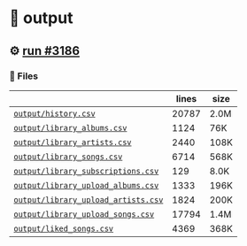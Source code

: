 # 📝  output 

## ⚙️ [run #3186](https://github.com/jwenerd/ytm-dl/actions/runs/12720108080)

### 📁 Files

|                                                                         |lines|size|
|-------------------------------------------------------------------------|-----|----|
|[`output/history.csv` ](output/history.csv)                              |20787|2.0M|
|[`output/library_albums.csv` ](output/library_albums.csv)                |1124 |76K |
|[`output/library_artists.csv` ](output/library_artists.csv)              |2440 |108K|
|[`output/library_songs.csv` ](output/library_songs.csv)                  |6714 |568K|
|[`output/library_subscriptions.csv` ](output/library_subscriptions.csv)  |129  |8.0K|
|[`output/library_upload_albums.csv` ](output/library_upload_albums.csv)  |1333 |196K|
|[`output/library_upload_artists.csv` ](output/library_upload_artists.csv)|1824 |200K|
|[`output/library_upload_songs.csv` ](output/library_upload_songs.csv)    |17794|1.4M|
|[`output/liked_songs.csv` ](output/liked_songs.csv)                      |4369 |368K|